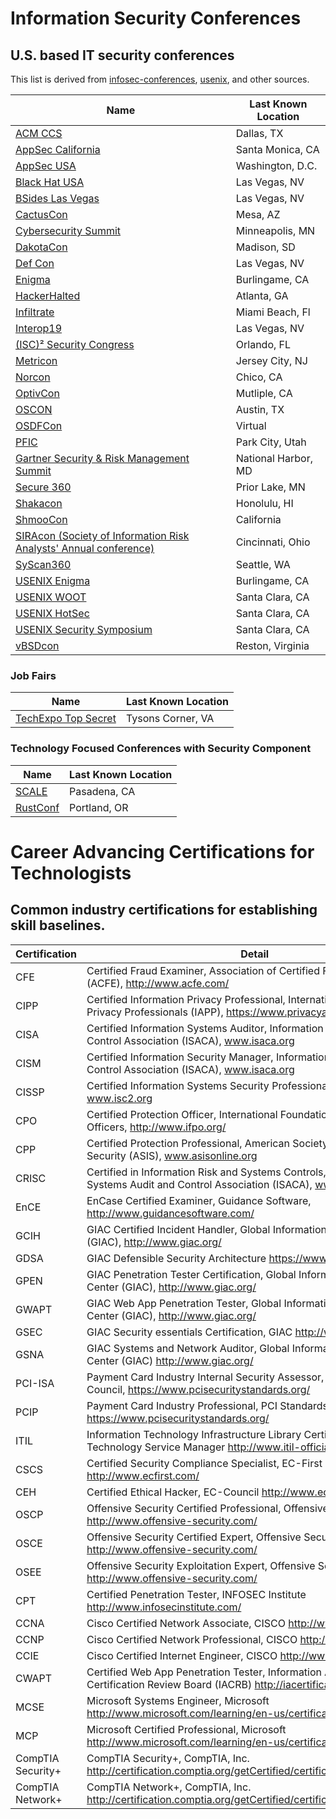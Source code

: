 # Information Security Conferences
## U.S. based IT security conferences

This list is derived from [infosec-conferences](https://infosec-conferences.com/country/united-states/), [usenix](https://www.usenix.org/conferences), and other sources.

| **Name**                                                                              | **Last Known Location**   | 
| ------------------------------------------------------------------------------------- | ------------------------- | 
| [ACM CCS](http://www.codaspy.org/)                                                    | Dallas, TX                | 
| [AppSec California](https://2019.appseccalifornia.org/)                               | Santa Monica, CA          | 
| [AppSec USA](https://appsecusa.org/)                                                  | Washington, D.C.          |
| [Black Hat USA](https://www.blackhat.com/us-19/)                                      | Las Vegas, NV             |
| [BSides Las Vegas](https://www.bsideslv.org/)                                         | Las Vegas, NV             |
| [CactusCon](https://www.cactuscon.com/)                                               | Mesa, AZ                  |
| [Cybersecurity Summit](https://cybersecuritysummit.org/)                              | Minneapolis, MN           |
| [DakotaCon](https://dakotacon.org)                                                    | Madison, SD               |
| [Def Con](https://www.defcon.org/)                                                    | Las Vegas, NV             |
| [Enigma](https://www.usenix.org/conference/enigma2019/)                               | Burlingame, CA            |
| [HackerHalted](https://www.hackerhalted.com/)                                         | Atlanta, GA               |
| [Infiltrate](https://infiltratecon.com/)                                              | Miami Beach, Fl           |
| [Interop19](https://www.interop.com/)                                                 | Las Vegas, NV             |
| [(ISC)² Security Congress](https://congress.isc2.org/events/-isc-security-congress-2019/event-summary-f1be4e92a1b54d92acdb1b8007fe91cf.aspx) | Orlando, FL |
| [Metricon](http://www.securitymetrics.org/blog/2019/01/28/metricon-x-agenda/)         | Jersey City, NJ           |
| [Norcon](http://norcon.info/)                                                         | Chico, CA                 |
| [OptivCon](https://www.optiv.com/our-story/events/)                                   | Mutliple, CA              |
| [OSCON](https://conferences.oreilly.com/oscon/oscon-tx)                               | Austin, TX                |
| [OSDFCon](https://www.osdfcon.org/)                                                   | Virtual                   |
| [PFIC](https://pfic-conference.com/)                                                  | Park City, Utah           |
| [Gartner Security & Risk Management Summit](https://www.gartner.com/en/conferences/na/security-risk-management-us) | National Harbor, MD |
| [Secure 360](https://secure360.org/secure360-twin-cities/)                            | Prior Lake, MN            |
| [Shakacon](https://www.shakacon.org/)                                                 | Honolulu, HI              |
| [ShmooCon](http://shmoocon.org/)                                                      | California                |
| [SIRAcon (Society of Information Risk Analysts' Annual conference)](https://societyinforisk.org/) | Cincinnati, Ohio |
| [SyScan360](https://www.syscan360.org/)                                               | Seattle, WA               |
| [USENIX Enigma](https://www.usenix.org/conference/enigma2019)                         | Burlingame, CA            |
| [USENIX WOOT](https://www.usenix.org/conference/woot19)                               | Santa Clara, CA           |
| [USENIX HotSec](https://www.usenix.org/conference/hotsec19/)                          | Santa Clara, CA           |
| [USENIX Security Symposium](https://www.usenix.org/conference/usenixsecurity19/)      | Santa Clara, CA           |
| [vBSDcon](https://www.vbsdcon.com/)                                                   | Reston, Virginia          |
            

### Job Fairs
| **Name**                             | **Last Known Location** |
| ------------------------------------ | ----------------------- |
| [TechExpo Top Secret](https://techexpousa.com/event/te-111319/?ref=infosec-conferences.com) | Tysons Corner, VA            |

### Technology Focused Conferences with Security Component
| **Name**                             | **Last Known Location** |
| ------------------------------------ | ----------------------- |
| [SCALE](https://socallinuxexpo.org/) | Pasadena, CA            |
| [RustConf](http://rustconf.com/)     | Portland, OR            | 


# Career Advancing Certifications for Technologists
## Common industry certifications for establishing skill baselines.

| Certification     | Detail                                                                                                                                     | 
|-------------------|--------------------------------------------------------------------------------------------------------------------------------------------| 
| CFE               | Certified Fraud Examiner, Association of Certified Fraud Examiners (ACFE), http://www.acfe.com/                                            | 
| CIPP              | Certified Information Privacy Professional, International Association of Privacy Professionals (IAPP), https://www.privacyassociation.org/ | 
| CISA              | Certified Information Systems Auditor, Information Systems Audit and Control Association (ISACA), www.isaca.org                            | 
| CISM              | Certified Information Security Manager, Information Systems Audit and Control Association (ISACA), www.isaca.org                           | 
| CISSP             | Certified Information Systems Security Professional, ISC2, www.isc2.org                                                                    | 
| CPO               | Certified Protection Officer, International Foundation for Protection Officers, http://www.ifpo.org/                                       | 
| CPP               | Certified Protection Professional, American Society for Industrial Security (ASIS), www.asisonline.org                                     | 
| CRISC             | Certified in Information Risk and Systems Controls, Information Systems Audit and Control Association (ISACA), www.isaca.org               | 
| EnCE              | EnCase Certified Examiner, Guidance Software, http://www.guidancesoftware.com/                                                             | 
| GCIH              | GIAC Certified Incident Handler, Global Information Assurance Center (GIAC), http://www.giac.org/                                          | 
| GDSA              | GIAC Defensible Security Architecture https://www.giac.org                                                                                 |
| GPEN              | GIAC Penetration Tester Certification, Global Information Assurance Center (GIAC), http://www.giac.org/                                    | 
| GWAPT             | GIAC Web App Penetration Tester, Global Information Assurance Center (GIAC), http://www.giac.org/                                          | 
| GSEC              | GIAC Security essentials Certification, GIAC http://www.giac.org/                                                                          | 
| GSNA              | GIAC Systems and Network Auditor, Global Information Assurance Center (GIAC) http://www.giac.org/                                          | 
| PCI-ISA           | Payment Card Industry Internal Security Assessor, PCI Standards Council, https://www.pcisecuritystandards.org/                             | 
| PCIP              | Payment Card Industry Professional, PCI Standards Council, https://www.pcisecuritystandards.org/                                           | 
| ITIL              | Information Technology Infrastructure Library Certification, Information Technology Service Manager http://www.itil-officialsite.com/      | 
| CSCS              | Certified Security Compliance Specialist, EC-First http://www.ecfirst.com/                                                                 | 
| CEH               | Certified Ethical Hacker, EC-Council http://www.eccouncil.org/                                                                             | 
| OSCP              | Offensive Security Certified Professional, Offensive Security Ltd. http://www.offensive-security.com/                                      | 
| OSCE              | Offensive Security Certified Expert, Offensive Security Ltd. http://www.offensive-security.com/                                            | 
| OSEE              | Offensive Security Exploitation Expert, Offensive Security Ltd. http://www.offensive-security.com/                                         | 
| CPT               | Certified Penetration Tester, INFOSEC Institute http://www.infosecinstitute.com/                                                           | 
| CCNA              | Cisco Certified Network Associate, CISCO http://www.cisco.com/                                                                             | 
| CCNP              | Cisco Certified Network Professional, CISCO http://www.cisco.com/                                                                          | 
| CCIE              | Cisco Certified Internet Engineer, CISCO http://www.cisco.com/                                                                             | 
| CWAPT             | Certified Web App Penetration Tester, Information Assurance Certification Review Board (IACRB) http://iacertification.org/                 | 
| MCSE              | Microsoft Systems Engineer, Microsoft http://www.microsoft.com/learning/en-us/certification-overview.aspx                                  | 
| MCP               | Microsoft Certified Professional, Microsoft http://www.microsoft.com/learning/en-us/certification-overview.aspx                            | 
| CompTIA Security+ | CompTIA Security+, CompTIA, Inc. http://certification.comptia.org/getCertified/certifications/security.aspx                                | 
| CompTIA Network+  | CompTIA Network+, CompTIA, Inc. http://certification.comptia.org/getCertified/certifications/network.aspx                                  | 
